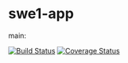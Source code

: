 # swe1-app

main: 

[![Build Status](https://travis-ci.com/zrodriguez/swe1-app.svg?branch=main)](https://travis-ci.com/zrodriguez/swe1-app)
[![Coverage Status](https://coveralls.io/repos/github/zrodriguez/swe1-app/badge.svg)](https://coveralls.io/github/zrodriguez/swe1-app)
